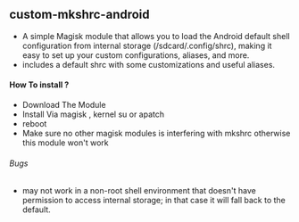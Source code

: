 ## custom-mkshrc-android
- A simple Magisk module that allows you to load the Android default shell configuration from internal storage (/sdcard/.config/shrc), making it easy to set up your custom configurations, aliases, and more.
- includes a default shrc with some customizations and useful aliases.

#### How To install ?
- Download The Module
- Install Via magisk , kernel su or apatch
- reboot
- Make sure no other magisk modules is interfering with mkshrc otherwise this module won't work

###### Bugs
-  may not work in a non-root shell environment that doesn't have permission to access internal storage; in that case it will fall back to the default.

